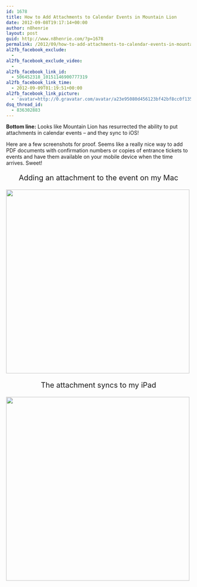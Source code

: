 ```yaml
---
id: 1678
title: How to Add Attachments to Calendar Events in Mountain Lion
date: 2012-09-08T19:17:14+00:00
author: n8henrie
layout: post
guid: http://www.n8henrie.com/?p=1678
permalink: /2012/09/how-to-add-attachments-to-calendar-events-in-mountain-lion/
al2fb_facebook_exclude:
  - 
al2fb_facebook_exclude_video:
  - 
al2fb_facebook_link_id:
  - 506452318_10151146900777319
al2fb_facebook_link_time:
  - 2012-09-09T01:19:51+00:00
al2fb_facebook_link_picture:
  - 'avatar=http://0.gravatar.com/avatar/a23e95080d456123bf42bf8cc0f13519?s=96&amp;d=wavatar&amp;r=PG'
dsq_thread_id:
  - 836302883
---
```

**Bottom line:** Looks like Mountain Lion has resurrected the ability to put attachments in calendar events &#8211; and they sync to iOS!
  
<!--more-->


  
Here are a few screenshots for proof. Seems like a really nice way to add PDF documents with confirmation numbers or copies of entrance tickets to events and have them available on your mobile device when the time arrives. Sweet!

<p align="center" style="font-size:20px;">
  Adding an attachment to the event on my Mac
</p>

[<img src="http://www.n8henrie.com/wp-content/uploads/2012/09/Screen-Shot-2012-09-06-at-1.35.03-PM-1024x640.jpg" alt="" title="Adding an attachment to a event in Calendar on Mountain Lion" width="500" class="aligncenter size-large wp-image-1624" srcset="http://n8henrie.com/wp-content/uploads/2012/09/Screen-Shot-2012-09-06-at-1.35.03-PM-1024x640.jpg 1024w, http://n8henrie.com/wp-content/uploads/2012/09/Screen-Shot-2012-09-06-at-1.35.03-PM-300x187.jpg 300w, http://n8henrie.com/wp-content/uploads/2012/09/Screen-Shot-2012-09-06-at-1.35.03-PM.jpg 1280w" sizes="(max-width: 1024px) 100vw, 1024px" />](http://www.n8henrie.com/wp-content/uploads/2012/09/Screen-Shot-2012-09-06-at-1.35.03-PM.jpg) 

<p align="center" style="font-size:20px;">
  The attachment syncs to my iPad
</p>

[<img src="http://www.n8henrie.com/wp-content/uploads/2012/09/IMG_0844.jpg" alt="" title="The Attachment Synced to the iPad" width="500" class="aligncenter size-full wp-image-1623" srcset="http://n8henrie.com/wp-content/uploads/2012/09/IMG_0844.jpg 768w, http://n8henrie.com/wp-content/uploads/2012/09/IMG_0844-225x300.jpg 225w" sizes="(max-width: 768px) 100vw, 768px" />](http://www.n8henrie.com/wp-content/uploads/2012/09/IMG_0844.jpg)